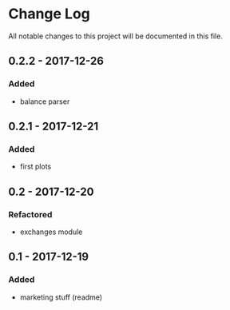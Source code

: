 # Change Log
All notable changes to this project will be documented in this file.

## 0.2.2 - 2017-12-26

### Added
- balance parser

## 0.2.1 - 2017-12-21

### Added
- first plots

## 0.2 - 2017-12-20

### Refactored
- exchanges module


## 0.1 - 2017-12-19

### Added
- marketing stuff (readme)
